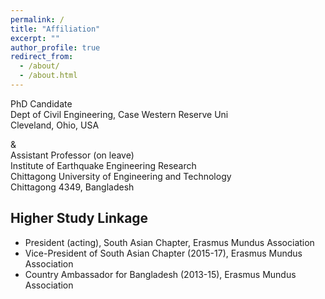 ```yaml
---
permalink: /
title: "Affiliation"
excerpt: ""
author_profile: true
redirect_from: 
  - /about/
  - /about.html
---
```

PhD Candidate\
Dept of Civil Engineering, Case Western Reserve Uni\
Cleveland, Ohio, USA

&\
Assistant Professor (on leave)\
Institute of Earthquake Engineering Research\
Chittagong University of Engineering and Technology\
Chittagong 4349, Bangladesh

## Higher Study Linkage
* President (acting), South Asian Chapter, Erasmus Mundus Association
* Vice-President of South Asian Chapter (2015-17), Erasmus Mundus Association
* Country Ambassador for Bangladesh (2013-15), Erasmus Mundus Association
